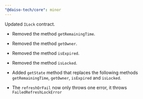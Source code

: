 ```yaml
---
"@daiso-tech/core": minor
---
```


Updated `ILock` contract.

- Removed the method `getRemainingTime`.

- Removed the method `getOwner`.

- Removed the method `isExpired`.

- Removed the method `isLocked`.

- Added `getState` method that replaces the following methods `getRemainingTime`, `getOwner`, `isExpired` and `isLocked`.

- The `refreshOrFail` now only throws one error, it throws `FailedRefreshLockError`
